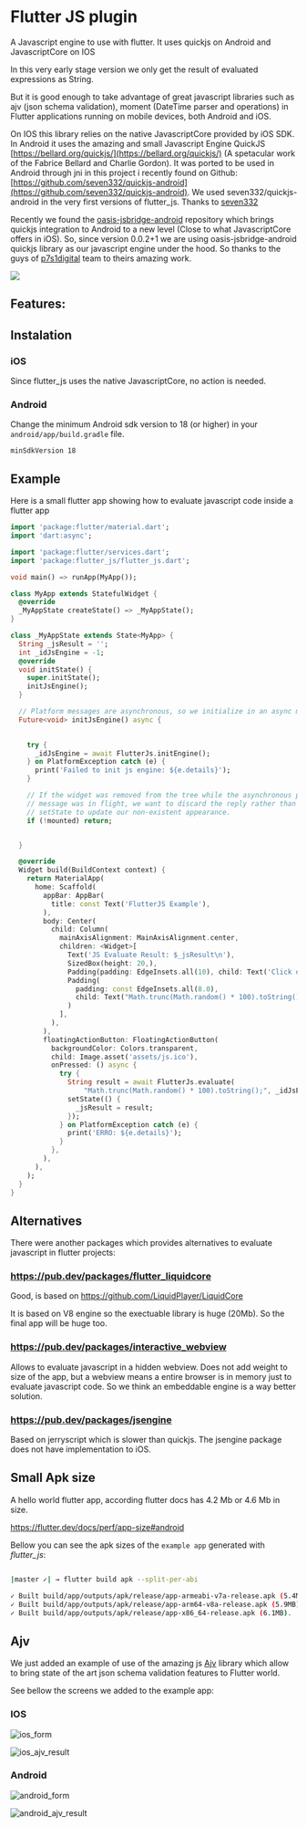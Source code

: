 # Flutter JS plugin

A Javascript engine to use with flutter. It uses quickjs on Android and JavascriptCore on IOS


In this very early stage version we only get the result of evaluated expressions as String.

But it is good enough to take advantage of great javascript libraries such as ajv (json schema validation), moment (DateTime parser and operations) in Flutter applications running on mobile devices, both Android and iOS.

On IOS this library relies on the native JavascriptCore provided by iOS SDK. In Android it uses the amazing and small Javascript Engine QuickJS [https://bellard.org/quickjs/](https://bellard.org/quickjs/) (A spetacular work of the Fabrice Bellard and Charlie Gordon). 
It was ported to be used in Android through jni in this project i recently found on Github: [https://github.com/seven332/quickjs-android](https://github.com/seven332/quickjs-android). 
We used seven332/quickjs-android in the very first versions of flutter_js. Thanks to [seven332](https://github.com/seven332)

Recently we found the [oasis-jsbridge-android](https://github.com/p7s1digital/oasis-jsbridge-android) repository which brings quickjs integration to Android to a new level (Close to what JavascriptCore offers in iOS). So,
since version 0.0.2+1 we are using oasis-jsbridge-android quickjs library as our javascript engine under the hood. So thanks to the guys of [p7s1digital](https://github.com/p7s1digital/) team to theirs
amazing work.  


![](doc/flutter_js.png)


## Features:

## Instalation

### iOS

Since flutter_js uses the native JavascriptCore, no action is needed.

### Android

Change the minimum Android sdk version to 18 (or higher) in your `android/app/build.gradle` file.

```
minSdkVersion 18
```


## Example

Here is a small flutter app showing how to evaluate javascript code inside a flutter app



```dart
import 'package:flutter/material.dart';
import 'dart:async';

import 'package:flutter/services.dart';
import 'package:flutter_js/flutter_js.dart';

void main() => runApp(MyApp());

class MyApp extends StatefulWidget {
  @override
  _MyAppState createState() => _MyAppState();
}

class _MyAppState extends State<MyApp> {
  String _jsResult = '';
  int _idJsEngine = -1;
  @override
  void initState() {
    super.initState();
    initJsEngine();
  }

  // Platform messages are asynchronous, so we initialize in an async method.
  Future<void> initJsEngine() async {
  

    try {
      _idJsEngine = await FlutterJs.initEngine();
    } on PlatformException catch (e) {
      print('Failed to init js engine: ${e.details}');
    }

    // If the widget was removed from the tree while the asynchronous platform
    // message was in flight, we want to discard the reply rather than calling
    // setState to update our non-existent appearance.
    if (!mounted) return;


  }

  @override
  Widget build(BuildContext context) {
    return MaterialApp(
      home: Scaffold(
        appBar: AppBar(
          title: const Text('FlutterJS Example'),
        ),
        body: Center(
          child: Column(
            mainAxisAlignment: MainAxisAlignment.center,
            children: <Widget>[
              Text('JS Evaluate Result: $_jsResult\n'),
              SizedBox(height: 20,),
              Padding(padding: EdgeInsets.all(10), child: Text('Click on the big JS Yellow Button to evaluate the expression bellow using the flutter_js plugin'),),
              Padding(
                padding: const EdgeInsets.all(8.0),
                child: Text("Math.trunc(Math.random() * 100).toString();", style: TextStyle(fontSize: 12, fontStyle: FontStyle.italic, fontWeight: FontWeight.bold),),
              )
            ],
          ),
        ),
        floatingActionButton: FloatingActionButton(
          backgroundColor: Colors.transparent, 
          child: Image.asset('assets/js.ico'),
          onPressed: () async {
            try {
              String result = await FlutterJs.evaluate(
                  "Math.trunc(Math.random() * 100).toString();", _idJsEngine);
              setState(() {
                _jsResult = result;
              });
            } on PlatformException catch (e) {
              print('ERRO: ${e.details}');
            }
          },
        ),
      ),
    );
  }
}

```


## Alternatives

There were another packages which provides alternatives to evaluate javascript in flutter projects:

### https://pub.dev/packages/flutter_liquidcore

Good, is based on https://github.com/LiquidPlayer/LiquidCore

It is based on V8 engine so the exectuable library is huge (20Mb). So the final app will be huge too.


### https://pub.dev/packages/interactive_webview

Allows to evaluate javascript in a hidden webview. Does not add weight to size of the app, but a webview means a entire browser is in memory just to evaluate javascript code. So we think an embeddable engine is a way better solution.

### https://pub.dev/packages/jsengine

Based on jerryscript which is slower than quickjs. The jsengine package does not have implementation to iOS.




## Small Apk size

A hello world flutter app, according flutter docs has 4.2 Mb or 4.6 Mb in size.

https://flutter.dev/docs/perf/app-size#android


Bellow you can see the apk sizes of the `example app` generated with *flutter_js*:

```bash

|master ✓| → flutter build apk --split-per-abi

✓ Built build/app/outputs/apk/release/app-armeabi-v7a-release.apk (5.4MB).
✓ Built build/app/outputs/apk/release/app-arm64-v8a-release.apk (5.9MB).
✓ Built build/app/outputs/apk/release/app-x86_64-release.apk (6.1MB).
```


## Ajv

We just added an example of use of the amazing js [Ajv](https://ajv.js.org/) library which allow to bring state of the art json schema validation features
to Flutter world.


See bellow the screens we added to the example app:

### IOS

![ios_form](doc/ios_ajv_form.png)

![ios_ajv_result](doc/ios_ajv_result.png)

### Android

![android_form](doc/android_ajv_form.png)

![android_ajv_result](doc/android_ajv_result.png)



